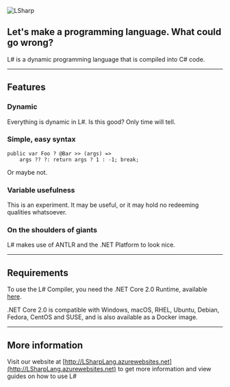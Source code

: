 ![LSharp](http://carlubian.azurewebsites.net/images/LSharp.png "LSharp")
## Let's make a programming language. What could go wrong?

L# is a dynamic programming language that is compiled into C# code.

***

## Features
### Dynamic
Everything is dynamic in L#. Is this good? Only time will tell.

### Simple, easy syntax
<pre><code>public var Foo ? @Bar >> (args) =>
    args ?? ?: return args ? 1 : -1; break;</code></pre>
Or maybe not.

### Variable usefulness
This is an experiment. It may be useful, or it may hold no redeeming qualities whatsoever.

### On the shoulders of giants
L# makes use of ANTLR and the .NET Platform to look nice.

***

## Requirements
To use the L# Compiler, you need the .NET Core 2.0 Runtime, available [here](https://www.microsoft.com/net/core).

.NET Core 2.0 is compatible with Windows, macOS, RHEL, Ubuntu, Debian, Fedora, CentOS and SUSE, and is also available as a Docker image.

***

## More information
Visit our website at [http://LSharpLang.azurewebsites.net](http://LSharpLang.azurewebsites.net) to get more information and view guides on how to use L#

